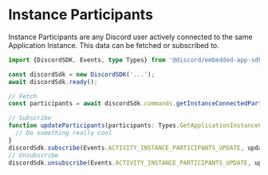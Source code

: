 # Instance Participants

Instance Participants are any Discord user actively connected to the same Application Instance. This data can be fetched or subscribed to.

```typescript
import {DiscordSDK, Events, type Types} from '@discord/embedded-app-sdk';

const discordSdk = new DiscordSDK('...');
await discordSdk.ready();

// Fetch
const participants = await discordSdk.commands.getInstanceConnectedParticipants();

// Subscribe
function updateParticipants(participants: Types.GetApplicationInstanceConnectedParticipantsResponse) {
  // Do something really cool
}
discordSdk.subscribe(Events.ACTIVITY_INSTANCE_PARTICIPANTS_UPDATE, updateParticipants);
// Unsubscribe
discordSdk.unsubscribe(Events.ACTIVITY_INSTANCE_PARTICIPANTS_UPDATE, updateParticipants);
```
